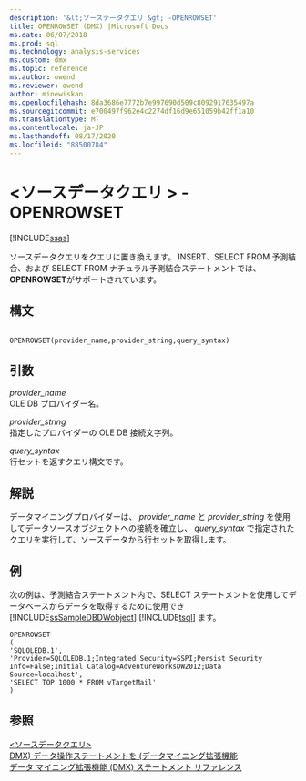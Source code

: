 ```yaml
---
description: '&lt;ソースデータクエリ &gt; -OPENROWSET'
title: OPENROWSET (DMX) |Microsoft Docs
ms.date: 06/07/2018
ms.prod: sql
ms.technology: analysis-services
ms.custom: dmx
ms.topic: reference
ms.author: owend
ms.reviewer: owend
author: minewiskan
ms.openlocfilehash: 8da3686e7772b7e997690d509c8092917635497a
ms.sourcegitcommit: e700497f962e4c2274df16d9e651059b42ff1a10
ms.translationtype: MT
ms.contentlocale: ja-JP
ms.lasthandoff: 08/17/2020
ms.locfileid: "88500784"
---
```

# <a name="ltsource-data-querygt---openrowset"></a>&lt;ソースデータクエリ &gt; -OPENROWSET
[!INCLUDE[ssas](../includes/applies-to-version/ssas.md)]

  ソースデータクエリをクエリに置き換えます。 INSERT、SELECT FROM 予測結合、および SELECT FROM ナチュラル予測結合ステートメントでは、 **OPENROWSET**がサポートされています。  
  
## <a name="syntax"></a>構文  
  
```  
  
OPENROWSET(provider_name,provider_string,query_syntax)  
```  
  
## <a name="arguments"></a>引数  
 *provider_name*  
 OLE DB プロバイダー名。  
  
 *provider_string*  
 指定したプロバイダーの OLE DB 接続文字列。  
  
 *query_syntax*  
 行セットを返すクエリ構文です。  
  
## <a name="remarks"></a>解説  
 データマイニングプロバイダーは、 *provider_name* と *provider_string* を使用してデータソースオブジェクトへの接続を確立し、 *query_syntax* で指定されたクエリを実行して、ソースデータから行セットを取得します。  
  
## <a name="examples"></a>例  
 次の例は、予測結合ステートメント内で、SELECT ステートメントを使用してデータベースからデータを取得するために使用でき [!INCLUDE[ssSampleDBDWobject](../includes/sssampledbdwobject-md.md)] [!INCLUDE[tsql](../includes/tsql-md.md)] ます。  
  
```  
OPENROWSET  
(  
'SQLOLEDB.1',  
'Provider=SQLOLEDB.1;Integrated Security=SSPI;Persist Security     Info=False;Initial Catalog=AdventureWorksDW2012;Data Source=localhost',  
'SELECT TOP 1000 * FROM vTargetMail'  
)  
```  
  
## <a name="see-also"></a>参照  
 [&#60;ソースデータクエリ&#62;](../dmx/source-data-query.md)   
 [DMX&#41; データ操作ステートメントを &#40;データマイニング拡張機能](../dmx/dmx-statements-data-manipulation.md)   
 [データ マイニング拡張機能 &#40;DMX&#41; ステートメント リファレンス](../dmx/data-mining-extensions-dmx-statements.md)  
  
  
